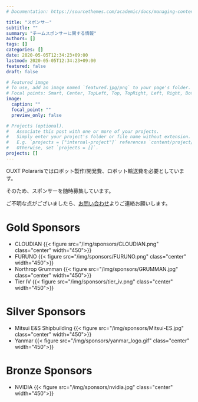 ```yaml
---
# Documentation: https://sourcethemes.com/academic/docs/managing-content/

title: "スポンサー"
subtitle: ""
summary: "チームスポンサーに関する情報"
authors: []
tags: []
categories: []
date: 2020-05-05T12:34:23+09:00
lastmod: 2020-05-05T12:34:23+09:00
featured: false
draft: false

# Featured image
# To use, add an image named `featured.jpg/png` to your page's folder.
# Focal points: Smart, Center, TopLeft, Top, TopRight, Left, Right, BottomLeft, Bottom, BottomRight.
image:
  caption: ""
  focal_point: ""
  preview_only: false

# Projects (optional).
#   Associate this post with one or more of your projects.
#   Simply enter your project's folder or file name without extension.
#   E.g. `projects = ["internal-project"]` references `content/project/deep-learning/index.md`.
#   Otherwise, set `projects = []`.
projects: []
---
```

OUXT Polararisではロボット製作/開発費、ロボット輸送費を必要としています。

そのため、スポンサーを随時募集しています。

ご不明な点がございましたら、[お問い合わせ](../../#contact)よりご連絡お願いします。
# Gold Sponsors

- CLOUDIAN
{{< figure src="/img/sponsors/CLOUDIAN.png" class="center" width="450">}}
- FURUNO
{{< figure src="/img/sponsors/FURUNO.png" class="center" width="450">}}
- Northrop Grumman
{{< figure src="/img/sponsors/GRUMMAN.jpg" class="center" width="450">}}
- Tier IV
{{< figure src="/img/sponsors/tier_iv.png" class="center" width="450">}}

# Silver Sponsors

- Mitsui E&S Shipbuilding
{{< figure src="/img/sponsors/Mitsui-ES.jpg" class="center" width="450">}}
- Yanmar
{{< figure src="/img/sponsors/yanmar_logo.gif" class="center" width="450">}}

# Bronze Sponsors
- NVIDIA
{{< figure src="/img/sponsors/nvidia.jpg" class="center" width="450">}}